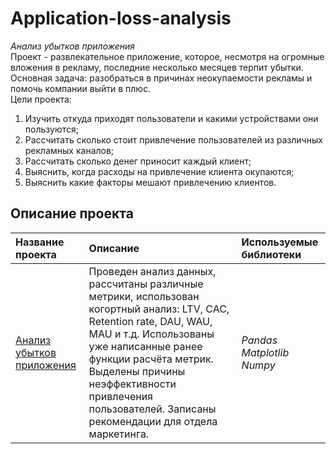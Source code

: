# Application-loss-analysis
*Анализ убытков приложения*   
Проект - развлекательное приложение, которое, несмотря на огромные вложения в рекламу, последние несколько месяцев терпит убытки.   
Основная задача: разобраться в причинах неокупаемости рекламы и помочь компании выйти в плюс.   
Цели проекта:
1. Изучить откуда приходят пользователи и какими устройствами они пользуются;
2. Рассчитать сколько стоит привлечение пользователей из различных рекламных каналов;
3. Рассчитать сколько денег приносит каждый клиент;
4. Выяснить, когда расходы на привлечение клиента окупаются;
5. Выяснить какие факторы мешают привлечению клиентов.
## Описание проекта
| **Название проекта** | **Описание** | **Используемые библиотеки** |
| :-------------------- | :-------------------- |:--------------------|
| [Анализ убытков приложения ](https://github.com/guzal-chukhlebova/Application-loss-analysis/blob/main/%D0%90%D0%BD%D0%B0%D0%BB%D0%B8%D0%B7%20%D1%83%D0%B1%D1%8B%D1%82%D0%BA%D0%BE%D0%B2%20%D0%BF%D1%80%D0%B8%D0%BB%D0%BE%D0%B6%D0%B5%D0%BD%D0%B8%D1%8F%20.ipynb)|Проведен анализ данных, рассчитаны различные метрики, использован когортный анализ: LTV, CAC, Retention rate, DAU, WAU, MAU и т.д. Использованы уже написанные ранее функции расчёта метрик. Выделены причины неэффективности привлечения пользователей. Записаны рекомендации для отдела маркетинга.| *Pandas Matplotlib Numpy* |
